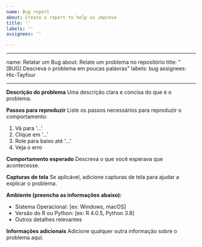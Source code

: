 ```yaml
---
name: Bug report
about: Create a report to help us improve
title: ''
labels: ''
assignees: ''

---
```


---
name: Relatar um Bug
about: Relate um problema no repositório
title: "[BUG] Descreva o problema em poucas palavras"
labels: bug
assignees: Hic-Tayfour

---

**Descrição do problema**
Uma descrição clara e concisa do que é o problema.

**Passos para reproduzir**
Liste os passos necessários para reproduzir o comportamento:
1. Vá para '...'
2. Clique em '...'
3. Role para baixo até '...'
4. Veja o erro

**Comportamento esperado**
Descreva o que você esperava que acontecesse.

**Capturas de tela**
Se aplicável, adicione capturas de tela para ajudar a explicar o problema.

**Ambiente (preencha as informações abaixo):**
 - Sistema Operacional: [ex: Windows, macOS]
 - Versão do R ou Python: [ex: R 4.0.5, Python 3.8]
 - Outros detalhes relevantes

**Informações adicionais**
Adicione qualquer outra informação sobre o problema aqui.
